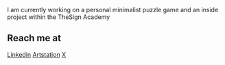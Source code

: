 

I am currently working on a personal minimalist puzzle game and an inside project within the TheSign Academy



## Reach me at
[Linkedin](https://www.linkedin.com/in/edoardo-tagliati/)
[Artstation](https://www.artstation.com/ebbroartstation)
[X](https://twitter.com/Ebbro_)
